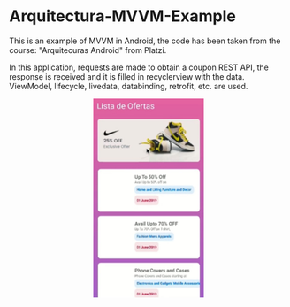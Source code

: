 # Arquitectura-MVVM-Example
This is an example of MVVM in Android, the code has been taken from the course: "Arquitecuras Android" from Platzi.

In this application, requests are made to obtain a coupon REST API, the response is received and it is filled in recyclerview with the data. ViewModel, lifecycle, livedata, databinding, retrofit, etc. are used.

<div align="center">
    <img src="./img/app.jpg" width="200" alt="Stock High"/>
</div>
